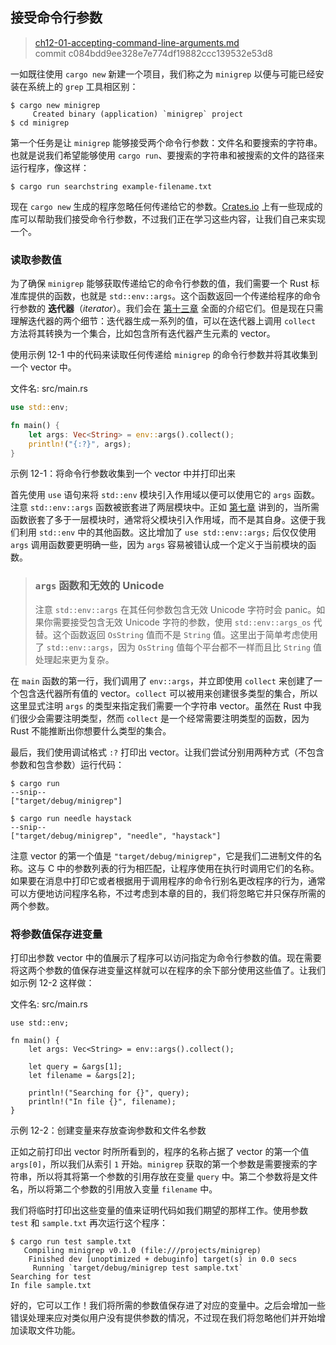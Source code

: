 ﻿## 接受命令行参数

> [ch12-01-accepting-command-line-arguments.md](https://github.com/rust-lang/book/blob/master/src/ch12-01-accepting-command-line-arguments.md)
> <br>
> commit c084bdd9ee328e7e774df19882ccc139532e53d8

一如既往使用 `cargo new` 新建一个项目，我们称之为 `minigrep` 以便与可能已经安装在系统上的 `grep` 工具相区别：

```text
$ cargo new minigrep
     Created binary (application) `minigrep` project
$ cd minigrep
```

第一个任务是让 `minigrep` 能够接受两个命令行参数：文件名和要搜索的字符串。也就是说我们希望能够使用 `cargo run`、要搜索的字符串和被搜索的文件的路径来运行程序，像这样：

```text
$ cargo run searchstring example-filename.txt
```

现在 `cargo new` 生成的程序忽略任何传递给它的参数。[Crates.io](https://crates.io/) 上有一些现成的库可以帮助我们接受命令行参数，不过我们正在学习这些内容，让我们自己来实现一个。

### 读取参数值

为了确保 `minigrep` 能够获取传递给它的命令行参数的值，我们需要一个 Rust 标准库提供的函数，也就是 `std::env::args`。这个函数返回一个传递给程序的命令行参数的 **迭代器**（*iterator*）。我们会在 [第十三章][ch13] 全面的介绍它们。但是现在只需理解迭代器的两个细节：迭代器生成一系列的值，可以在迭代器上调用 `collect` 方法将其转换为一个集合，比如包含所有迭代器产生元素的 vector。

使用示例 12-1 中的代码来读取任何传递给 `minigrep` 的命令行参数并将其收集到一个 vector 中。

<span class="filename">文件名: src/main.rs</span>

```rust
use std::env;

fn main() {
    let args: Vec<String> = env::args().collect();
    println!("{:?}", args);
}
```

<span class="caption">示例 12-1：将命令行参数收集到一个 vector 中并打印出来</span>

首先使用 `use` 语句来将 `std::env` 模块引入作用域以便可以使用它的 `args` 函数。注意 `std::env::args` 函数被嵌套进了两层模块中。正如 [第七章][ch7-idiomatic-use] 讲到的，当所需函数嵌套了多于一层模块时，通常将父模块引入作用域，而不是其自身。这便于我们利用 `std::env` 中的其他函数。这比增加了 `use std::env::args;` 后仅仅使用 `args` 调用函数要更明确一些，因为 `args` 容易被错认成一个定义于当前模块的函数。

> ### `args` 函数和无效的 Unicode
>
> 注意 `std::env::args` 在其任何参数包含无效 Unicode 字符时会 panic。如果你需要接受包含无效 Unicode 字符的参数，使用 `std::env::args_os` 代替。这个函数返回 `OsString` 值而不是 `String` 值。这里出于简单考虑使用了 `std::env::args`，因为 `OsString` 值每个平台都不一样而且比 `String` 值处理起来更为复杂。

在 `main` 函数的第一行，我们调用了 `env::args`，并立即使用 `collect` 来创建了一个包含迭代器所有值的 vector。`collect` 可以被用来创建很多类型的集合，所以这里显式注明 `args` 的类型来指定我们需要一个字符串 vector。虽然在 Rust 中我们很少会需要注明类型，然而 `collect` 是一个经常需要注明类型的函数，因为 Rust 不能推断出你想要什么类型的集合。

最后，我们使用调试格式 `:?` 打印出 vector。让我们尝试分别用两种方式（不包含参数和包含参数）运行代码：

```text
$ cargo run
--snip--
["target/debug/minigrep"]

$ cargo run needle haystack
--snip--
["target/debug/minigrep", "needle", "haystack"]
```

注意 vector 的第一个值是 `"target/debug/minigrep"`，它是我们二进制文件的名称。这与 C 中的参数列表的行为相匹配，让程序使用在执行时调用它们的名称。如果要在消息中打印它或者根据用于调用程序的命令行别名更改程序的行为，通常可以方便地访问程序名称，不过考虑到本章的目的，我们将忽略它并只保存所需的两个参数。

### 将参数值保存进变量

打印出参数 vector 中的值展示了程序可以访问指定为命令行参数的值。现在需要将这两个参数的值保存进变量这样就可以在程序的余下部分使用这些值了。让我们如示例 12-2 这样做：

<span class="filename">文件名: src/main.rs</span>

```rust,should_panic
use std::env;

fn main() {
    let args: Vec<String> = env::args().collect();

    let query = &args[1];
    let filename = &args[2];

    println!("Searching for {}", query);
    println!("In file {}", filename);
}
```

<span class="caption">示例 12-2：创建变量来存放查询参数和文件名参数</span>

正如之前打印出 vector 时所所看到的，程序的名称占据了 vector 的第一个值 `args[0]`，所以我们从索引 `1` 开始。`minigrep` 获取的第一个参数是需要搜索的字符串，所以将其将第一个参数的引用存放在变量 `query` 中。第二个参数将是文件名，所以将第二个参数的引用放入变量 `filename` 中。

我们将临时打印出这些变量的值来证明代码如我们期望的那样工作。使用参数 `test` 和 `sample.txt` 再次运行这个程序：

```text
$ cargo run test sample.txt
   Compiling minigrep v0.1.0 (file:///projects/minigrep)
    Finished dev [unoptimized + debuginfo] target(s) in 0.0 secs
     Running `target/debug/minigrep test sample.txt`
Searching for test
In file sample.txt
```

好的，它可以工作！我们将所需的参数值保存进了对应的变量中。之后会增加一些错误处理来应对类似用户没有提供参数的情况，不过现在我们将忽略他们并开始增加读取文件功能。

[ch13]: ch13-00-functional-features.html
[ch7-idiomatic-use]: ch07-04-bringing-paths-into-scope-with-the-use-keyword.html#creating-idiomatic-use-paths
